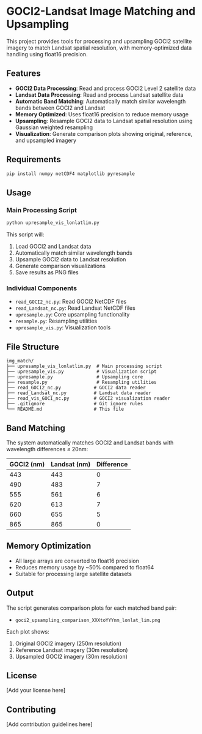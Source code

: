 # GOCI2-Landsat Image Matching and Upsampling

This project provides tools for processing and upsampling GOCI2 satellite imagery to match Landsat spatial resolution, with memory-optimized data handling using float16 precision.

## Features

- **GOCI2 Data Processing**: Read and process GOCI2 Level 2 satellite data
- **Landsat Data Processing**: Read and process Landsat satellite data  
- **Automatic Band Matching**: Automatically match similar wavelength bands between GOCI2 and Landsat
- **Memory Optimized**: Uses float16 precision to reduce memory usage
- **Upsampling**: Resample GOCI2 data to Landsat spatial resolution using Gaussian weighted resampling
- **Visualization**: Generate comparison plots showing original, reference, and upsampled imagery

## Requirements

```bash
pip install numpy netCDF4 matplotlib pyresample
```

## Usage

### Main Processing Script

```python
python upresample_vis_lonlatlim.py
```

This script will:
1. Load GOCI2 and Landsat data
2. Automatically match similar wavelength bands
3. Upsample GOCI2 data to Landsat resolution
4. Generate comparison visualizations
5. Save results as PNG files

### Individual Components

- `read_GOCI2_nc.py`: Read GOCI2 NetCDF files
- `read_Landsat_nc.py`: Read Landsat NetCDF files  
- `upresample.py`: Core upsampling functionality
- `resample.py`: Resampling utilities
- `upresample_vis.py`: Visualization tools

## File Structure

```
img_match/
├── upresample_vis_lonlatlim.py  # Main processing script
├── upresample_vis.py            # Visualization script
├── upresample.py                # Upsampling core
├── resample.py                  # Resampling utilities
├── read_GOCI2_nc.py            # GOCI2 data reader
├── read_Landsat_nc.py          # Landsat data reader
├── read_vis_GOCI_nc.py         # GOCI2 visualization reader
├── .gitignore                  # Git ignore rules
└── README.md                   # This file
```

## Band Matching

The system automatically matches GOCI2 and Landsat bands with wavelength differences ≤ 20nm:

| GOCI2 (nm) | Landsat (nm) | Difference |
|------------|--------------|------------|
| 443        | 443          | 0          |
| 490        | 483          | 7          |
| 555        | 561          | 6          |
| 620        | 613          | 7          |
| 660        | 655          | 5          |
| 865        | 865          | 0          |

## Memory Optimization

- All large arrays are converted to float16 precision
- Reduces memory usage by ~50% compared to float64
- Suitable for processing large satellite datasets

## Output

The script generates comparison plots for each matched band pair:
- `goci2_upsampling_comparison_XXXtoYYYnm_lonlat_lim.png`

Each plot shows:
1. Original GOCI2 imagery (250m resolution)
2. Reference Landsat imagery (30m resolution)  
3. Upsampled GOCI2 imagery (30m resolution)

## License

[Add your license here]

## Contributing

[Add contribution guidelines here] 